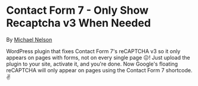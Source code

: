 # Contact Form 7 - Only Show Recaptcha v3 When Needed
By [Michael Nelson](https://cmljnelson.blog)

WordPress plugin that fixes Contact Form 7's reCAPTCHA v3 so it only appears on pages with forms, not on every single page 😖!
Just upload the plugin to your site, activate it, and you're done. Now Google's floating reCAPTCHA will only appear on pages using the Contact Form 7 shortcode. ✌️
